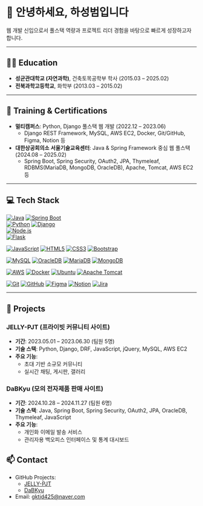# 👋 안녕하세요, 하성범입니다

웹 개발 신입으로서 풀스택 역량과 프로젝트 리더 경험을 바탕으로 빠르게 성장하고자 합니다.

---

## 👨‍🎓 Education  
- **성균관대학교 (자연과학)**, 건축토목공학부 학사 (2015.03 – 2025.02)  
- **전북과학고등학교**, 화학부 (2013.03 – 2015.02)  

---

## 🏫 Training & Certifications  
- **멀티캠퍼스**: Python, Django 풀스택 웹 개발 (2022.12 – 2023.06)  
  - Django REST Framework, MySQL, AWS EC2, Docker, Git/GitHub, Figma, Notion 등  
- **대한상공회의소 서울기술교육센터**: Java & Spring Framework 중심 웹 풀스택 (2024.08 – 2025.02)  
  - Spring Boot, Spring Security, OAuth2, JPA, Thymeleaf, RDBMS(MariaDB, MongoDB, OracleDB), Apache, Tomcat, AWS EC2 등  

---

## 💻 Tech Stack
[![Java](https://img.shields.io/badge/Java-ED8B00?style=for-the-badge&logo=java&logoColor=white)](https://www.java.com/) [![Spring Boot](https://img.shields.io/badge/Spring%20Boot-6DB33F?style=for-the-badge&logo=spring-boot&logoColor=white)](https://spring.io/projects/spring-boot)  
[![Python](https://img.shields.io/badge/Python-3776AB?style=for-the-badge&logo=python&logoColor=white)](https://www.python.org/) [![Django](https://img.shields.io/badge/Django-092E20?style=for-the-badge&logo=django&logoColor=white)](https://www.djangoproject.com/)  
[![Node.js](https://img.shields.io/badge/Node.js-539E43?style=for-the-badge&logo=node.js&logoColor=white)](https://nodejs.org/)  
[![Flask](https://img.shields.io/badge/Flask-000000?style=for-the-badge&logo=flask&logoColor=white)](https://flask.palletsprojects.com/)  

[![JavaScript](https://img.shields.io/badge/JavaScript-F7DF1E?style=for-the-badge&logo=javascript&logoColor=black)](https://developer.mozilla.org/ko/docs/Web/JavaScript) [![HTML5](https://img.shields.io/badge/HTML5-E34F26?style=for-the-badge&logo=html5&logoColor=white)](https://developer.mozilla.org/ko/docs/Web/Guide/HTML/HTML5) [![CSS3](https://img.shields.io/badge/CSS3-1572B6?style=for-the-badge&logo=css3&logoColor=white)](https://developer.mozilla.org/ko/docs/Web/CSS) [![Bootstrap](https://img.shields.io/badge/Bootstrap-7952B3?style=for-the-badge&logo=bootstrap&logoColor=white)](https://getbootstrap.com/)  

[![MySQL](https://img.shields.io/badge/MySQL-4479A1?style=for-the-badge&logo=mysql&logoColor=white)](https://www.mysql.com/) [![OracleDB](https://img.shields.io/badge/OracleDB-F80000?style=for-the-badge&logo=oracle&logoColor=white)](https://www.oracle.com/) [![MariaDB](https://img.shields.io/badge/MariaDB-003545?style=for-the-badge&logo=mariadb&logoColor=white)](https://mariadb.org/) [![MongoDB](https://img.shields.io/badge/MongoDB-47A248?style=for-the-badge&logo=mongodb&logoColor=white)](https://www.mongodb.com/)  

[![AWS](https://img.shields.io/badge/AWS-232F3E?style=for-the-badge&logo=amazon-aws&logoColor=white)](https://aws.amazon.com/) [![Docker](https://img.shields.io/badge/Docker-2496ED?style=for-the-badge&logo=docker&logoColor=white)](https://www.docker.com/) [![Ubuntu](https://img.shields.io/badge/Ubuntu-E95420?style=for-the-badge&logo=ubuntu&logoColor=white)](https://ubuntu.com/) [![Apache Tomcat](https://img.shields.io/badge/Apache%20Tomcat-F8DC75?style=for-the-badge&logo=apache-tomcat&logoColor=black)](https://tomcat.apache.org/)  

[![Git](https://img.shields.io/badge/Git-F05032?style=for-the-badge&logo=git&logoColor=white)](https://git-scm.com/) [![GitHub](https://img.shields.io/badge/GitHub-181717?style=for-the-badge&logo=github&logoColor=white)](https://github.com/) [![Figma](https://img.shields.io/badge/Figma-F24E1E?style=for-the-badge&logo=figma&logoColor=white)](https://www.figma.com/) [![Notion](https://img.shields.io/badge/Notion-000000?style=for-the-badge&logo=notion&logoColor=white)](https://www.notion.so/) [![Jira](https://img.shields.io/badge/Jira-0052CC?style=for-the-badge&logo=jira&logoColor=white)](https://www.atlassian.com/software/jira)  

---

## 🚀 Projects  
### JELLY-PJT (프라이빗 커뮤니티 사이트)  
- **기간**: 2023.05.01 – 2023.06.30 (팀원 5명)  
- **기술 스택**: Python, Django, DRF, JavaScript, jQuery, MySQL, AWS EC2  
- **주요 기능**:  
  - 초대 기반 소규모 커뮤니티  
  - 실시간 채팅, 게시판, 갤러리  

### DaBKyu (모의 전자제품 판매 사이트)  
- **기간**: 2024.10.28 – 2024.11.27 (팀원 6명)  
- **기술 스택**: Java, Spring Boot, Spring Security, OAuth2, JPA, OracleDB, Thymeleaf, JavaScript  
- **주요 기능**:  
  - 개인화 이메일 발송 서비스  
  - 관리자용 백오피스 인터페이스 및 통계 대시보드

 
## 📫 Contact  
- GitHub Projects:  
  - [JELLY-PJT](https://github.com/JELLY-PJT/jelly)  
  - [DaBKyu](https://github.com/DaBKyu/DaBKyu)  
- Email: gktjd425@naver.com
